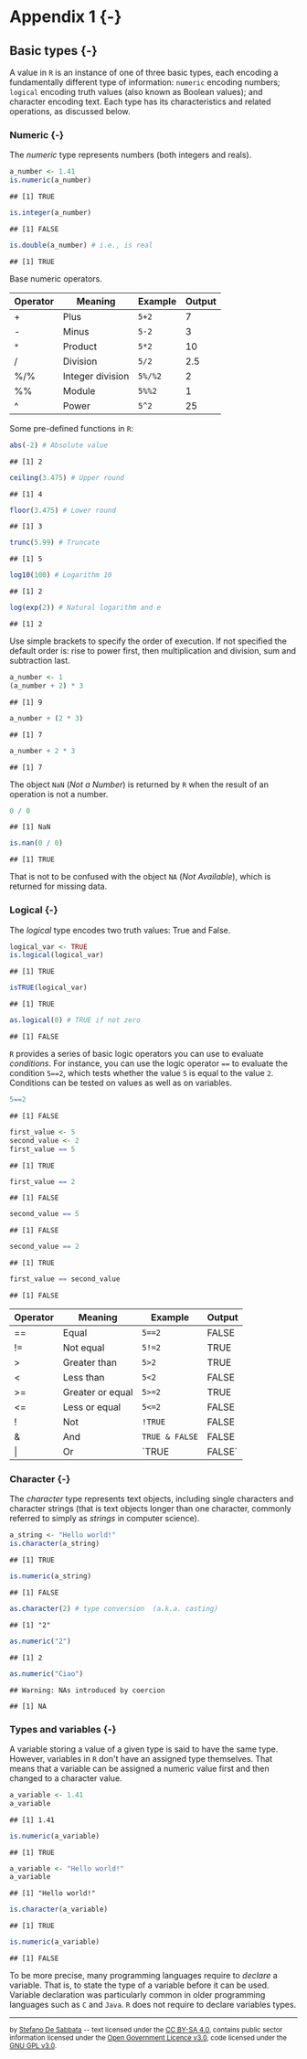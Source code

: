 # Appendix 1 {-}

## Basic types {-}

A value in `R` is an instance of one of three basic types, each encoding a fundamentally different type of information: `numeric` encoding numbers; `logical` encoding truth values (also known as Boolean values); and character encoding text. Each type has its characteristics and related operations, as discussed below. 

### Numeric {-}

The *numeric* type represents numbers (both integers and reals).


```r
a_number <- 1.41
is.numeric(a_number)
```

```
## [1] TRUE
```

```r
is.integer(a_number)
```

```
## [1] FALSE
```

```r
is.double(a_number) # i.e., is real
```

```
## [1] TRUE
```

Base numeric operators.

|Operator|Meaning         |Example|Output   |
|--------|----------------|-------|---------|
|+       |Plus            |`5+2`  |7  |
|-       |Minus           |`5-2`  |3  |
|`*`     |Product         |`5*2`  |10  |
|/       |Division        |`5/2`  |2.5  |
|%/%     |Integer division|`5%/%2`|2|
|%%      |Module          |`5%%2` |1 |
|^       |Power           |`5^2`  |25  |


Some pre-defined functions in `R`:


```r
abs(-2) # Absolute value
```

```
## [1] 2
```

```r
ceiling(3.475) # Upper round
```

```
## [1] 4
```

```r
floor(3.475) # Lower round
```

```
## [1] 3
```

```r
trunc(5.99) # Truncate
```

```
## [1] 5
```

```r
log10(100) # Logarithm 10
```

```
## [1] 2
```

```r
log(exp(2)) # Natural logarithm and e
```

```
## [1] 2
```

Use simple brackets to specify the order of execution. If not specified the default order is: rise to power first, then multiplication and division, sum and subtraction last.


```r
a_number <- 1
(a_number + 2) * 3
```

```
## [1] 9
```

```r
a_number + (2 * 3)
```

```
## [1] 7
```

```r
a_number + 2 * 3
```

```
## [1] 7
```

The object `NaN` (*Not a Number*) is returned by `R` when the result of an operation is not a number.


```r
0 / 0
```

```
## [1] NaN
```

```r
is.nan(0 / 0)
```

```
## [1] TRUE
```

That is not to be confused with the object `NA` (*Not Available*), which is returned for missing data.

### Logical {-}

The *logical* type encodes two truth values: True and False.


```r
logical_var <- TRUE
is.logical(logical_var)
```

```
## [1] TRUE
```

```r
isTRUE(logical_var)
```

```
## [1] TRUE
```

```r
as.logical(0) # TRUE if not zero
```

```
## [1] FALSE
```

`R` provides a series of basic logic operators you can use to evaluate *conditions*. For instance, you can use the logic operator `==` to evaluate the condition `5==2`, which tests whether the value `5` is equal to the value `2`. Conditions can be tested on values as well as on variables.


```r
5==2
```

```
## [1] FALSE
```

```r
first_value <- 5
second_value <- 2
first_value == 5
```

```
## [1] TRUE
```

```r
first_value == 2
```

```
## [1] FALSE
```

```r
second_value == 5
```

```
## [1] FALSE
```

```r
second_value == 2
```

```
## [1] TRUE
```

```r
first_value == second_value
```

```
## [1] FALSE
```

|Operator|Meaning          |Example         |Output            |
|--------|-----------------|----------------|------------------|
|==      |Equal            |`5==2`          |FALSE          |
|!=      |Not equal        |`5!=2`          |TRUE          |
|>       |Greater than     |`5>2`           |TRUE           |
|<       |Less than        |`5<2`           |FALSE           |
|>=      |Greater or equal |`5>=2`          |TRUE          |
|<=      |Less or equal    |`5<=2`          |FALSE          |
|!       |Not              |`!TRUE`         |FALSE         |
|&       |And              |`TRUE & FALSE`  |FALSE  |
|\|      |Or               |`TRUE | FALSE`  |TRUE  |



### Character {-}

The *character* type represents text objects, including single characters and character strings (that is text objects longer than one character, commonly referred to simply as *strings* in computer science).


```r
a_string <- "Hello world!"
is.character(a_string)
```

```
## [1] TRUE
```

```r
is.numeric(a_string)
```

```
## [1] FALSE
```

```r
as.character(2) # type conversion  (a.k.a. casting)
```

```
## [1] "2"
```

```r
as.numeric("2")
```

```
## [1] 2
```

```r
as.numeric("Ciao")
```

```
## Warning: NAs introduced by coercion
```

```
## [1] NA
```

### Types and variables {-}

A variable storing a value of a given type is said to have the same type. However, variables in `R` don't have an assigned type themselves. That means that a variable can be assigned a numeric value first and then changed to a character value. 


```r
a_variable <- 1.41
a_variable
```

```
## [1] 1.41
```

```r
is.numeric(a_variable)
```

```
## [1] TRUE
```

```r
a_variable <- "Hello world!"
a_variable
```

```
## [1] "Hello world!"
```

```r
is.character(a_variable)
```

```
## [1] TRUE
```

```r
is.numeric(a_variable)
```

```
## [1] FALSE
```

To be more precise, many programming languages require to *declare* a variable. That is, to state the type of a variable before it can be used. Variable declaration was particularly common in older programming languages such as `C` and `Java`. `R` does not require to declare variables types.



---

<small>by [Stefano De Sabbata](https://sdesabbata.github.io/) -- text licensed under the [CC BY-SA 4.0](https://creativecommons.org/licenses/by-sa/4.0/), contains public sector information licensed under the [Open Government Licence v3.0](http://www.nationalarchives.gov.uk/doc/open-government-licence), code licensed under the [GNU GPL v3.0](https://www.gnu.org/licenses/gpl-3.0.html).</small>
